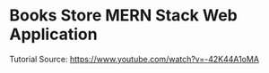 # Books Store MERN Stack Web Application

Tutorial Source: https://www.youtube.com/watch?v=-42K44A1oMA
